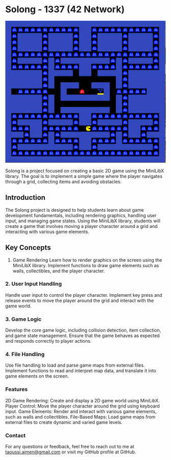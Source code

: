 # Solong - 1337 (42 Network)

![Dining Philosophers](https://github.com/REDX-at/So_long/blob/master/images/Screen%20Shot%202024-09-18%20at%2011.20.00%20AM.png)

Solong is a project focused on creating a basic 2D game using the MiniLibX library. The goal is to implement a simple game where the player navigates through a grid, collecting items and avoiding obstacles.

## Introduction
The Solong project is designed to help students learn about game development fundamentals, including rendering graphics, handling user input, and managing game states. Using the MiniLibX library, students will create a game that involves moving a player character around a grid and interacting with various game elements.

## Key Concepts
1. Game Rendering
Learn how to render graphics on the screen using the MiniLibX library. Implement functions to draw game elements such as walls, collectibles, and the player character.

### 2. User Input Handling
Handle user input to control the player character. Implement key press and release events to move the player around the grid and interact with the game world.

### 3. Game Logic
Develop the core game logic, including collision detection, item collection, and game state management. Ensure that the game behaves as expected and responds correctly to player actions.

### 4. File Handling
Use file handling to load and parse game maps from external files. Implement functions to read and interpret map data, and translate it into game elements on the screen.

### Features
2D Game Rendering: Create and display a 2D game world using MiniLibX.
Player Control: Move the player character around the grid using keyboard input.
Game Elements: Render and interact with various game elements, such as walls and collectibles.
File-Based Maps: Load game maps from external files to create dynamic and varied game levels.
### Contact
For any questions or feedback, feel free to reach out to me at taoussi.aimen@gmail.com or visit my GitHub profile at GitHub.

